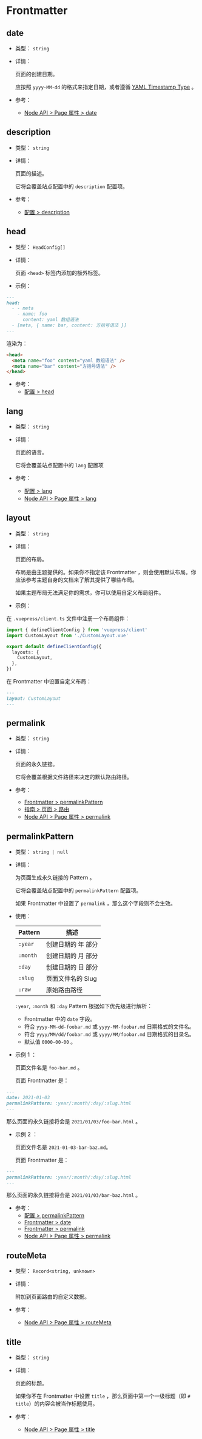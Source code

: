 # Frontmatter

## date

- 类型： `string`

- 详情：

  页面的创建日期。

  应按照 `yyyy-MM-dd` 的格式来指定日期，或者遵循 [YAML Timestamp Type](https://yaml.org/type/timestamp.html) 。

- 参考：
  - [Node API > Page 属性 > date](./node-api.md#date)

## description

- 类型： `string`

- 详情：

  页面的描述。

  它将会覆盖站点配置中的 `description` 配置项。

- 参考：
  - [配置 > description](./config.md#description)

## head

- 类型： `HeadConfig[]`

- 详情：

  页面 `<head>` 标签内添加的额外标签。

- 示例：

```md
---
head:
  - - meta
    - name: foo
      content: yaml 数组语法
  - [meta, { name: bar, content: 方括号语法 }]
---
```

渲染为：

```html
<head>
  <meta name="foo" content="yaml 数组语法" />
  <meta name="bar" content="方括号语法" />
</head>
```

- 参考：
  - [配置 > head](./config.md#head)

## lang

- 类型： `string`

- 详情：

  页面的语言。

  它将会覆盖站点配置中的 `lang` 配置项

- 参考：
  - [配置 > lang](./config.md#lang)
  - [Node API > Page 属性 > lang](./node-api.md#lang)

## layout

- 类型： `string`

- 详情：

  页面的布局。

  布局是由主题提供的。如果你不指定该 Frontmatter ，则会使用默认布局。你应该参考主题自身的文档来了解其提供了哪些布局。

  如果主题布局无法满足你的需求，你可以使用自定义布局组件。

- 示例：

在 `.vuepress/client.ts` 文件中注册一个布局组件：

```ts
import { defineClientConfig } from 'vuepress/client'
import CustomLayout from './CustomLayout.vue'

export default defineClientConfig({
  layouts: {
    CustomLayout,
  },
})
```

在 Frontmatter 中设置自定义布局：

```md
---
layout: CustomLayout
---
```

## permalink

- 类型： `string`

- 详情：

  页面的永久链接。

  它将会覆盖根据文件路径来决定的默认路由路径。

- 参考：
  - [Frontmatter > permalinkPattern](#permalinkpattern)
  - [指南 > 页面 > 路由](../guide/page.md#路由)
  - [Node API > Page 属性 > permalink](./node-api.md#permalink)

## permalinkPattern

- 类型： `string | null`

- 详情：

  为页面生成永久链接的 Pattern 。

  它将会覆盖站点配置中的 `permalinkPattern` 配置项。

  如果 Frontmatter 中设置了 `permalink` ，那么这个字段则不会生效。

- 使用：

  | Pattern  | 描述               |
  | -------- | ------------------ |
  | `:year`  | 创建日期的 年 部分 |
  | `:month` | 创建日期的 月 部分 |
  | `:day`   | 创建日期的 日 部分 |
  | `:slug`  | 页面文件名的 Slug  |
  | `:raw`   | 原始路由路径       |

  `:year`, `:month` 和 `:day` Pattern 根据如下优先级进行解析：

  - Frontmatter 中的 `date` 字段。
  - 符合 `yyyy-MM-dd-foobar.md` 或 `yyyy-MM-foobar.md` 日期格式的文件名。
  - 符合 `yyyy/MM/dd/foobar.md` 或 `yyyy/MM/foobar.md` 日期格式的目录名。
  - 默认值 `0000-00-00` 。

- 示例 1 ：

  页面文件名是 `foo-bar.md` 。

  页面 Frontmatter 是：

```md
---
date: 2021-01-03
permalinkPattern: :year/:month/:day/:slug.html
---
```

那么页面的永久链接将会是 `2021/01/03/foo-bar.html` 。

- 示例 2 ：

  页面文件名是 `2021-01-03-bar-baz.md`。

  页面 Frontmatter 是：

```md
---
permalinkPattern: :year/:month/:day/:slug.html
---
```

那么页面的永久链接将会是 `2021/01/03/bar-baz.html` 。

- 参考：
  - [配置 > permalinkPattern](./config.md#permalinkpattern)
  - [Frontmatter > date](#date)
  - [Frontmatter > permalink](#permalink)
  - [Node API > Page 属性 > permalink](./node-api.md#permalink)

## routeMeta

- 类型： `Record<string, unknown>`

- 详情：

  附加到页面路由的自定义数据。

- 参考：
  - [Node API > Page 属性 > routeMeta](./node-api.md#routeMeta)

## title

- 类型： `string`

- 详情：

  页面的标题。

  如果你不在 Frontmatter 中设置 `title` ，那么页面中第一个一级标题（即 `# title`）的内容会被当作标题使用。

- 参考：
  - [Node API > Page 属性 > title](./node-api.md#title)
